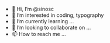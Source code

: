 - 👋 Hi, I’m @sinosc
- 👀 I’m interested in coding, typography
- 🌱 I’m currently learning ...
- 💞️ I’m looking to collaborate on ...
- 📫 How to reach me ...

<!---
sinosc/sinosc is a ✨ special ✨ repository because its `README.md` (this file) appears on your GitHub profile.
You can click the Preview link to take a look at your changes.
--->
